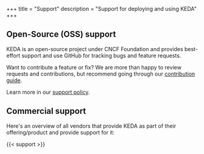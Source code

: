 +++
title = "Support"
description = "Support for deploying and using KEDA"
+++

## Open-Source (OSS) support
KEDA is an open-source project under CNCF Foundation and provides best-effort support and use GitHub for tracking bugs and feature requests.

Want to contribute a feature or fix? We are more than happy to review requests and contributions, but recommend going through our [contribution guide](https://github.com/kedacore/keda/blob/main/CONTRIBUTING.md).

Learn more in our [support policy](https://github.com/kedacore/governance/blob/main/SUPPORT.md).

## Commercial support
Here's an overview of all vendors that provide KEDA as part of their offering/product and provide support for it: 

{{< support >}}
